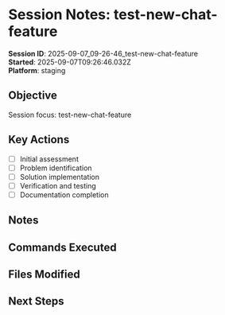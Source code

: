 # Session Notes: test-new-chat-feature

**Session ID**: 2025-09-07_09-26-46_test-new-chat-feature  
**Started**: 2025-09-07T09:26:46.032Z  
**Platform**: staging

## Objective
Session focus: test-new-chat-feature

## Key Actions
- [ ] Initial assessment
- [ ] Problem identification
- [ ] Solution implementation
- [ ] Verification and testing
- [ ] Documentation completion

## Notes
<!-- Add your observations, decisions, and important findings here -->

## Commands Executed
<!-- Track important commands and their results -->

## Files Modified
<!-- List files that were changed during this session -->

## Next Steps
<!-- What needs to be done next or in follow-up sessions -->
